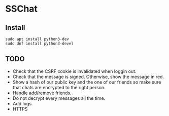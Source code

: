 # SSChat


## Install

```
sudo apt install python3-dev
sudo dnf install python3-devel
```


## TODO

<!-- - Encrypted localStorage to protect metadata from unconnected users: [SecurityJS](https://github.com/Parking-Master/SecurityJS.128#windowsecurestorage-api) -->
<!-- - Username in sign up form. -->
<!-- - Use IntexedDB instead of localStorage for message history -->
- Check that the CSRF cookie is invalidated when loggin out.
- Check that the message is signed. Otherwise, show the message in red.
- Show a hash of our public key and the one of our friends so make sure that chats are encrypted to the right person.
- Handle add/remove friends.
- Do not decrypt every messages all the time.
- Add logs.
- HTTPS